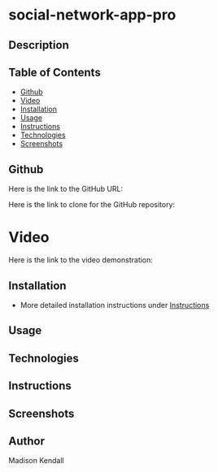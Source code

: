 # social-network-app-pro

## Description

## Table of Contents

- [Github](#github)
- [Video](#video)
- [Installation](#installation)
- [Usage](#usage)
- [Instructions](#instructions)
- [Technologies](#technologies)
- [Screenshots](#screenshots)

## Github
Here is the link to the GitHub URL:

Here is the link to clone for the GitHub repository:

# Video
Here is the link to the video demonstration:

## Installation

* More detailed installation instructions under [Instructions](#instructions)

## Usage

## Technologies

## Instructions

## Screenshots

## Author
Madison Kendall
